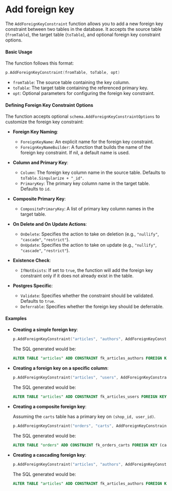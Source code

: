 # Add foreign key

The `AddForeignKeyConstraint` function allows you to add a new foreign key constraint between two tables in the database. It accepts the source table (`fromTable`), the target table (`toTable`), and optional foreign key constraint options.

#### Basic Usage

The function follows this format:

```go
p.AddForeignKeyConstraint(fromTable, toTable, opt)
```

- `fromTable`: The source table containing the key column.
- `toTable`: The target table containing the referenced primary key.
- `opt`: Optional parameters for configuring the foreign key constraint.

#### Defining Foreign Key Constraint Options

The function accepts optional `schema.AddForeignKeyConstraintOptions` to customize the foreign key constraint:

- **Foreign Key Naming**:
    - `ForeignKeyName`: An explicit name for the foreign key constraint.
    - `ForeignKeyNameBuilder`: A function that builds the name of the foreign key constraint. If nil, a default name is used.

- **Column and Primary Key**:
    - `Column`: The foreign key column name in the source table. Defaults to `toTable.Singularize + "_id"`.
    - `PrimaryKey`: The primary key column name in the target table. Defaults to `id`.

- **Composite Primary Key**:
    - `CompositePrimaryKey`: A list of primary key column names in the target table.

- **On Delete and On Update Actions**:
    - `OnDelete`: Specifies the action to take on deletion (e.g., `"nullify"`, `"cascade"`, `"restrict"`).
    - `OnUpdate`: Specifies the action to take on update (e.g., `"nullify"`, `"cascade"`, `"restrict"`).

- **Existence Check**:
    - `IfNotExists`: If set to `true`, the function will add the foreign key constraint only if it does not already exist in the table.

- **Postgres Specific**:
    - `Validate`: Specifies whether the constraint should be validated. Defaults to `true`.
    - `Deferrable`: Specifies whether the foreign key should be deferrable.

#### Examples

- **Creating a simple foreign key**:

    ```go
    p.AddForeignKeyConstraint("articles", "authors", AddForeignKeyConstraintOptions{})
    ```

  The SQL generated would be:

    ```sql
    ALTER TABLE "articles" ADD CONSTRAINT fk_articles_authors FOREIGN KEY (author_id) REFERENCES "authors" (id)
    ```

- **Creating a foreign key on a specific column**:

    ```go
    p.AddForeignKeyConstraint("articles", "users", AddForeignKeyConstraintOptions{Column: "author_id", PrimaryKey: "lng_id"})
    ```

  The SQL generated would be:

    ```sql
    ALTER TABLE "articles" ADD CONSTRAINT fk_articles_users FOREIGN KEY (author_id) REFERENCES "users" (lng_id)
    ```

- **Creating a composite foreign key**:

  Assuming the `carts` table has a primary key on `(shop_id, user_id)`.

    ```go
    p.AddForeignKeyConstraint("orders", "carts", AddForeignKeyConstraintOptions{PrimaryKey: []string{"shop_id", "user_id"}})
    ```

  The SQL generated would be:

    ```sql
    ALTER TABLE "orders" ADD CONSTRAINT fk_orders_carts FOREIGN KEY (cart_shop_id, cart_user_id) REFERENCES "carts" (shop_id, user_id)
    ```

- **Creating a cascading foreign key**:

    ```go
    p.AddForeignKeyConstraint("articles", "authors", AddForeignKeyConstraintOptions{OnDelete: "cascade"})
    ```

  The SQL generated would be:

    ```sql
    ALTER TABLE "articles" ADD CONSTRAINT fk_articles_authors FOREIGN KEY (author_id) REFERENCES "authors" (id) ON DELETE CASCADE
    ```


